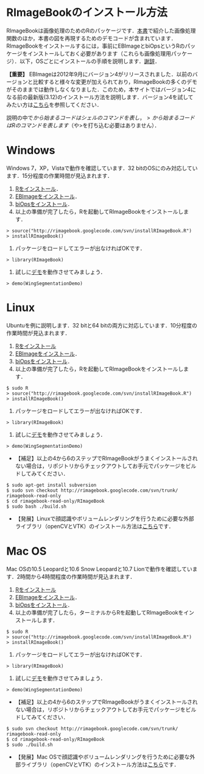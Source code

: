 # RImageBookのインストール方法 #
RImageBookは画像処理のためのRのパッケージです．[本書](http://www.amazon.co.jp/gp/product/4320019784/)で紹介した画像処理関数のほか，本書の図を再現するためのデモコードが含まれています．RImageBookをインストールするには，事前にEBImageとbiOpsというRのパッケージをインストールしておく必要があります（これらも画像処理用パッケージ）．以下，OSごとにインストールの手順を説明します．[謝辞](Acknowledgement.md)．

**【重要】** EBImageは2012年9月にバージョン4がリリースされました．以前のバージョンと比較すると様々な変更が加えられており，RImageBookの多くのデモがそのままでは動作しなくなりました．このため，本サイトではバージョン4になる前の最新版(3.12)のインストール方法を説明します．バージョン4を試してみたい方は[こちら](https://code.google.com/p/rimagebook/wiki/EBImage4)を参照してください．

説明の中で$から始まるコードはシェルのコマンドを表し，>から始まるコードはRのコマンドを表します（$や>を打ち込む必要はありません）．


# Windows #
Windows 7，XP，Vistaで動作を確認しています．32 bitのOSにのみ対応しています．15分程度の作業時間が見込まれます．
  1. [Rをインストール](RInstallation#Windows.md)．
  1. [EBImageをインストール](https://code.google.com/p/rimagebook/wiki/EBImageInstallation#Windows)．
  1. [biOpsをインストール](https://code.google.com/p/rimagebook/wiki/biOpsInstallation#Windows)．
  1. 以上の準備が完了したら，Rを起動してRImageBookをインストールします．
```
> source("http://rimagebook.googlecode.com/svn/installRImageBook.R")
> installRImageBook()
```
  1. パッケージをロードしてエラーが出なければOKです．
```
> library(RImageBook)
```
  1. 試しに[デモ](DemoList.md)を動作させてみましょう．
```
> demo(WingSegmentationDemo)
```

# Linux #
Ubuntuを例に説明します．32 bitと64 bitの両方に対応しています．10分程度の作業時間が見込まれます．

  1. [Rをインストール](RInstallation#Linux.md)
  1. [EBImageをインストール](https://code.google.com/p/rimagebook/wiki/EBImageInstallation#Linux)．
  1. [biOpsをインストール](https://code.google.com/p/rimagebook/wiki/biOpsInstallation#Linux)．
  1. 以上の準備が完了したら，Rを起動してRImageBookをインストールします．
```
$ sudo R
> source("http://rimagebook.googlecode.com/svn/installRImageBook.R")
> installRImageBook()
```
  1. パッケージをロードしてエラーが出なければOKです．
```
> library(RImageBook)
```
  1. 試しに[デモ](DemoList.md)を動作させてみましょう．
```
> demo(WingSegmentationDemo)
```

  * 【補足】以上の4から6のステップでRImageBookがうまくインストールされない場合は，リポジトリからチェックアウトしてお手元でパッケージをビルドしてみてください．
```
$ sudo apt-get install subversion
$ sudo svn checkout http://rimagebook.googlecode.com/svn/trunk/ rimagebook-read-only
$ cd rimagebook-read-only/RImageBook
$ sudo bash ./build.sh
```

  * 【発展】Linuxで顔認識やボリュームレンダリングを行うために必要な外部ライブラリ（openCVとVTK）のインストール方法は[こちら](BuildRimagebookOnLinux.md)です．


# Mac OS #
Mac OSの10.5 Leopardと10.6 Snow Leopardと10.7 Lionで動作を確認しています．2時間から4時間程度の作業時間が見込まれます．
  1. [Rをインストール](RInstallation#Mac_OS.md)
  1. [EBImageをインストール](https://code.google.com/p/rimagebook/wiki/EBImageInstallation#Mac_OS)．
  1. [biOpsをインストール](https://code.google.com/p/rimagebook/wiki/biOpsInstallation#Mac_OS)．
  1. 以上の準備が完了したら，ターミナルからRを起動してRImageBookをインストールします．
```
$ sudo R
> source("http://rimagebook.googlecode.com/svn/installRImageBook.R")
> installRImageBook()
```
  1. パッケージをロードしてエラーが出なければOKです．
```
> library(RImageBook)
```
  1. 試しに[デモ](DemoList.md)を動作させてみましょう．
```
> demo(WingSegmentationDemo)
```

  * 【補足】以上の4から6のステップでRImageBookがうまくインストールされない場合は，リポジトリからチェックアウトしてお手元でパッケージをビルドしてみてください．
```
$ sudo svn checkout http://rimagebook.googlecode.com/svn/trunk/ rimagebook-read-only
$ cd rimagebook-read-only/RImageBook
$ sudo ./build.sh
```
  * 【発展】Mac OSで顔認識やボリュームレンダリングを行うために必要な外部ライブラリ（openCVとVTK）のインストール方法は[こちら](BuildRimagebookOnMac.md)です．